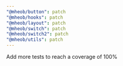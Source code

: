 ```yaml
---
"@mheob/button": patch
"@mheob/hooks": patch
"@mheob/layout": patch
"@mheob/switch": patch
"@mheob/switch2": patch
"@mheob/utils": patch
---
```


Add more tests to reach a coverage of 100%
